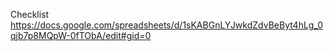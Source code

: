 Checklist https://docs.google.com/spreadsheets/d/1sKABGnLYJwkdZdvBeByt4hLg_0qjb7p8MQpW-0fTObA/edit#gid=0
